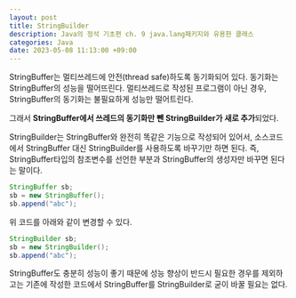 ```yaml
---
layout: post
title: StringBuilder
description: Java의 정석 기초편 ch. 9 java.lang패키지와 유용한 클래스
categories: Java
date: 2023-05-08 11:13:00 +09:00
---
```

StringBuffer는 멀티쓰레드에 안전(thread safe)하도록 동기화되어 있다. 동기화는 StringBuffer의 성능을 떨어뜨린다. 멀티쓰레드로 작성된 프로그램이 아닌 경우, StringBuffer의 동기화는 불필요하게 성능만 떨어트린다.

그래서 **StringBuffer에서 쓰레드의 동기화만 뺀 StringBuilder가 새로 추가**되었다.

StringBuilder는 StringBuffer와 완전히 똑같은 기능으로 작성되어 있어서, 소스코드에서 StringBuffer 대신 StringBuilder를 사용하도록 바꾸기만 하면 된다. 즉, StringBuffer타입의 참조변수를 선언한 부분과 StringBuffer의 생성자만 바꾸면 된다는 말이다. 

```java
StringBuffer sb;
sb = new StringBuffer();
sb.append("abc");
```

위 코드를 아래와 같이 변경할 수 있다.

```java
StringBuilder sb;
sb = new StringBuilder();
sb.append("abc");
```

StringBuffer도 충분히 성능이 좋기 때문에 성능 향상이 반드시 필요한 경우를 제외하고는 기존에 작성한 코드에서 StringBuffer를 StringBuilder로 굳이 바꿀 필요는 없다.
